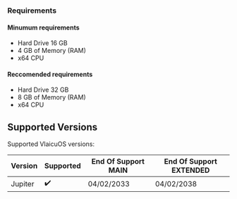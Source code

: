### Requirements
#### Minumum requirements
- Hard Drive 16 GB
- 4 GB of Memory (RAM)
- x64 CPU
#### Reccomended requirements
- Hard Drive 32 GB
- 8 GB of Memory (RAM)
- x64 CPU 

## Supported Versions

Supported VlaicuOS versions:

| Version          | Supported          | End Of Support MAIN                   | End Of Support  EXTENDED                      |
| ---------------- | ------------------ | ------------------------------------  | ------------------------------------          |
| Jupiter          | ✔️                 | 04/02/2033                           | 04/02/2038                                     |
